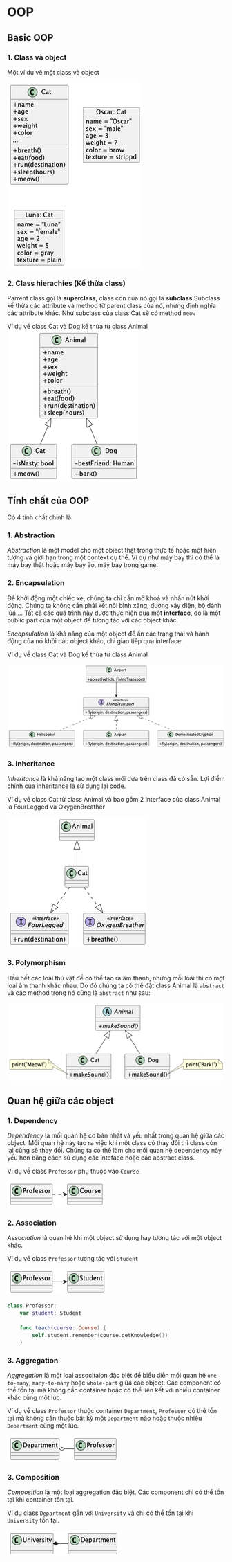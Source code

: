 # OOP
## Basic OOP
### 1. Class và object
Một ví dụ về một class và object

![Cat class example](/out//00.diagrams/01.basic-oop/class/BasicOOP%20Class.png)

### 2. Class hierachies (Kế thừa class)
Parrent class gọi là **superclass**, class con của nó gọi là **subclass**.Subclass kế thừa các attribute và method từ parent class của nó, nhưng định nghĩa các attribute khác. Như subclass của class Cat sẽ có method `meow`

Ví dụ về class Cat và Dog kế thừa từ class Animal
![Class hierachies example](/out//00.diagrams/01.basic-oop/class_hierachies/Class%20hierarchies.png)

## Tính chất của OOP
Có 4 tính chất chính là
### 1. Abstraction
*Abstraction* là một model cho một object thật trong thực tế hoặc một hiện tượng và giới hạn trong một context cụ thể.
Ví dụ như máy bay thì có thể là máy bay thật hoặc máy bay ảo, máy bay trong game.


### 2. Encapsulation
Để khởi động một chiếc xe, chúng ta chỉ cần mở khoá và nhấn nút khởi động. Chúng ta không cần phải kết nối bình xăng, đường xây điện, bộ đánh lửa....
Tất cả các quá trình này được thực hiện qua một **interface**, đó là một public part của một object để tương tác với các object khác.

*Encapsulation* là khả năng của một object để ẩn các trạng thái và hành động của nó khỏi các object khác, chỉ giao tiếp qua interface.

Ví dụ về class Cat và Dog kế thừa từ class Animal

![Encapsulation example](/out//00.diagrams/01.basic-oop/encapsulation/Encapsulation.png)

### 3. Inheritance
*Inheritance* là khả năng tạo một class mới dựa trên class đã có sẵn. Lợi điểm chính của inheritance là sử dụng lại code.

Ví dụ về class Cat từ class Animal và bao gồm 2 interface của class Animal là FourLegged và OxygenBreather

![Inheritance example](/out//00.diagrams/01.basic-oop/inheritance/Inheritance.png)

### 3. Polymorphism
Hầu hết các loài thú vật đề có thể tạo ra âm thanh, nhưng mỗi loài thì có một loại âm thanh khác nhau. Do đó chúng ta có thể đặt class Animal là `abstract` và các method trong nó cũng là `abstract` như sau:

![Polymorphism example](/out//00.diagrams/01.basic-oop/polymorphism/Polymorphism.png)
 

 ## Quan hệ giữa các object
 ### 1. Dependency
 *Dependency* là mối quan hệ cơ bản nhất và yếu nhất trong quan hệ giữa các object. Mối quan hệ này tạo ra việc khi một class có thay đổi thì class còn lại cũng sẽ thay đổi.
 Chúng ta có thể làm cho mối quan hệ dependency này yếu hơn bằng cách sử dụng các inteface hoặc các abstract class.

 Ví dụ về class `Professor` phụ thuộc vào `Course`

 ![Dependency example](/out//00.diagrams/01.basic-oop/dependency/Dependency.png)

 ### 2. Association
 *Association* là quan hệ khi một object sử dụng hay tương tác với một object khác.

Ví dụ về class `Professor` tương tác với `Student`

![Association example](/out//00.diagrams/01.basic-oop/association/Association.png)

```swift
class Professor:
    var student: Student

    func teach(course: Course) {
        self.student.remember(course.getKnowledge())
    }
```

### 3. Aggregation
*Aggregation* là một loại associtaion đặc biệt để biểu diễn mối quan hệ `one-to-many`, `many-to-many` hoặc `whole-part` giữa các object.
Các component có thể tồn tại mà không cần container hoặc có thể liên kết với nhiều container khác cùng một lúc.

Ví dụ về class `Professor` thuộc container `Department`, `Professor` có thể tồn tại mà không cần thuộc bất kỳ một `Department` nào hoặc thuộc nhiều `Department` cùng một lúc.

![Aggregation example](/out//00.diagrams/01.basic-oop/aggregation/Aggregation.png)

### 3. Composition
*Composition* là một loại aggregation đặc biệt. Các component chỉ có thể tồn tại khi container tồn tại.

Ví dụ class `Department` gắn với `University` và chỉ có thể tồn tại khi `University` tồn tại.

![Composition example](/out//00.diagrams/01.basic-oop/composition/Composition.png)
